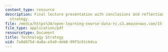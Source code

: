 ```yaml
---
content_type: resource
description: Final lecture presentation with conclusions and reflections on technology
  strategy.
file: /media/https%3A/open-learning-course-data-rc.s3.amazonaws.com/15-912-technology-strategy-fall-2008/7a0d875dda0ae5a0deb699f3c61cb4ca_lec_24.pdf
file_type: application/pdf
resourcetype: Document
title: Technology Strategy
uid: 7a0d875d-da0a-e5a0-deb6-99f3c61cb4ca
---
```

